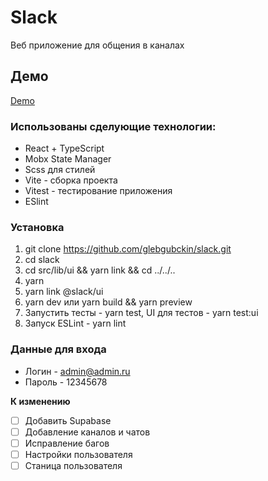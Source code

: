 # Slack
Веб приложение для общения в каналах

## Демо
[Demo](https://slack-pi.vercel.app)

### Использованы сделующие технологии:
* React + TypeScript
* Mobx State Manager
* Scss для стилей
* Vite - сборка проекта
* Vitest - тестирование приложения
* ESlint

### Установка
1. git clone https://github.com/glebgubckin/slack.git
2. cd slack
3. cd src/lib/ui && yarn link && cd ../../..
4. yarn
5. yarn link @slack/ui
6. yarn dev или yarn build && yarn preview
7. Запустить тесты - yarn test, UI для тестов - yarn test:ui
8. Запуск ESLint - yarn lint

### Данные для входа
* Логин - admin@admin.ru
* Пароль - 12345678

**К изменению**
- [ ] Добавить Supabase
- [ ] Добавление каналов и чатов
- [ ] Исправление багов
- [ ] Настройки пользователя
- [ ] Станица пользователя
